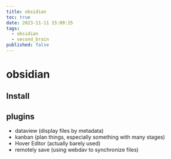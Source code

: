 ```yaml
---
title: obsidian
toc: true
date: 2023-11-11 15:09:15
tags:
  - obsidian
  - second_brain
published: false
---
```

# obsidian

## Install

## plugins
- dataview (display files by metadata)
- kanban (plan things, especially something with many stages)
- Hover Editor (actually barely used)
- remotely save (using webdav to synchronize files)
